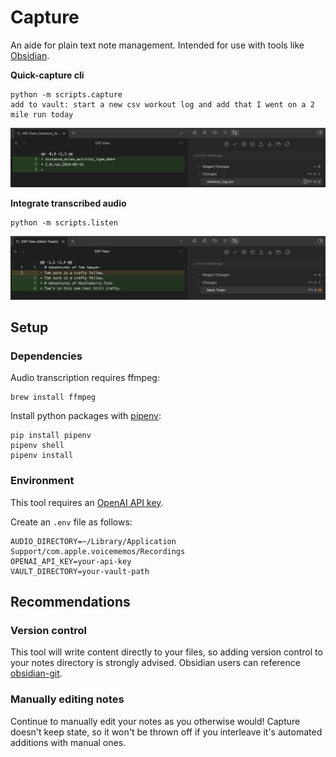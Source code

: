 # Capture
An aide for plain text note management. Intended for use with tools like [Obsidian](https://obsidian.md/).

**Quick-capture cli**
```
python -m scripts.capture
add to vault: start a new csv workout log and add that I went on a 2 mile run today
```
![Obsidian screenshot: new csv log](docs/images/obsidian_screenshot_workout_log.png)

**Integrate transcribed audio**
```
python -m scripts.listen
```
![Obsidian screenshot: updated book note](docs/images/obsidian_screenshot_updated_note.png)

## Setup
### Dependencies
Audio transcription requires ffmpeg:
```
brew install ffmpeg
```

Install python packages with [pipenv](https://pipenv.pypa.io/en/latest/):
```
pip install pipenv
pipenv shell
pipenv install
```

### Environment
This tool requires an [OpenAI API key](https://platform.openai.com/api-keys).

Create an `.env` file as follows:
```
AUDIO_DIRECTORY=~/Library/Application Support/com.apple.voicememos/Recordings
OPENAI_API_KEY=your-api-key
VAULT_DIRECTORY=your-vault-path
```


## Recommendations
### Version control
This tool will write content directly to your files, so adding version control to your notes directory is strongly advised. Obsidian users can reference [obsidian-git](https://github.com/Vinzent03/obsidian-git).

### Manually editing notes
Continue to manually edit your notes as you otherwise would! Capture doesn't keep state, so it won't be thrown off if you interleave it's automated additions with manual ones.
